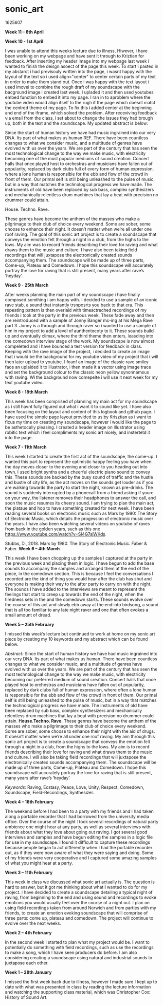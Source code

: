 # sonic_art
1625607

**Week 11 – 8th April**

**Week 10 - 1st April**

I was unable to attend this weeks lecture due to illness, Hiwever, i have been working on my webpage and have sent it through to Kriztian for feedback. After inserting my header image into my webpage last week i wanted to finish the deisgn asoect of the page this week. To start i pasted in my abstarct i had previsouly written into the page, i wasnt happy with the layout of the text so i used align="center" to center certain parts of my text in order to make them stand out. Once i was happy with the text layout i used imovei to combine the rough draft of my soundscape with the bacground image i created last week. I upladed it and then used youtubes embed function to embed it into my page. I ran in to aproblem where the youtube video would align itself to the rugh if the page which doesnt matct the centred theme of my page. To fix this i added center at the beginning and end of the iframe, which solved the problem. After receviving feedback via email from the class, i set about to change the issues they had brough up, both in the text and the soundscape. My updated abstract is below: 
  
Since the start of human history we have had music ingrained into our very DNA. Its part of what makes us human REF. There have been countless changes to what we consider music, and a multitude of genres have evolved with us over the years. We are part of the century that has seen the most technological change to the way we make music, with electricity becoming one of the most popular mediums of sound creation. Concert halls that once played host to orchestras and musicians have fallen out of popularity, replaced by dark clubs full of every form of human expression, where a lone human is responsible for the ebb and flow of the crowd in front of them. Our primal self is still being unleashed to the pulse of music, but in a way that matches the technological progress we have made. The instruments of old have been replaced by sub bass, complex synthesizers and mechanically relentless drum machines that lay a beat with precision no drummer could attain. 

House. Techno. Rave.

These genres have become the anthem of the masses who make a pilgrimage to their club of choice every weekend. Some are sober, some choose to enhance their night. It doesn’t matter when we’re all under one roof raving. The goal of this sonic art project is to create a soundscape that conveys the emotion felt through a night in a club, from the highs to the lows. My aim was to record friends describing their love for raving and what draws them to the music and culture. I have also been taking field recordings that will juxtapose the electronically created sounds accompanying them. The soundscape will be made up of three parts, Come-up, Plateau and Comedown. I hope this soundscape will accurately portray the love for raving that is still present, many years after rave’s ‘heyday’.
 
 
**Week 9 - 25th March**

After weeks planning the main part of my soundscape i have finally composed somthing  i am happy with. I decided to use a sample of an iconic rave stab, a sound that instantly trsnposrts you back to that era. This repeating pattern is then overlaid with timesctreched recordings of my friends i took at the party in the previous week. These fade away and then are reintroduced with a sample of Jonny Banger mc-ing at his Mega Rave part 3. Jonny is a through and through raver so i wanted to use a sample of him in my project to add a level of aunthentocoty to it. These sounds build up and eventually climax, where the third theme then enters, leasding into the comedown interview stage of the work. My soundscape is now almost compeleted and i have bounced a test version for feedback in class. Keeping with the rave image of the project, i decided to create an image that i would be the background for my youtube video of my project that i will then later upload to youtube. I founf an image of the classic rave smiley face an uplaided it to illustrator, i then made it a vector using image trace and set the background colour to the classic neon yellow synonnamous with raving. Wi the background now comepelte i will use it next week for my text youtube video. 

**Week 8 - 18th March**

This week has been comprised of planning my main act for my soundscape as i still havnt fully figured out what i want it to sound like yet. I have also been focusing on the layout and content of this logbook and github page. I have used the simple page layout provided to us by Krisztian as i want to ficus my time on creating my soundscape, however i would like the page to be asthetocally pleasing. I created a header image on Illustrator using robitic text which i feel compliments my sonic art nicely, and instertetd it into the page. 

**Week 7 - 11th March**

This week I started to create the first act of the soundscape, the come-up. I wanted this part to represent the optimistic happy feeling you have when the day moves closer to the evening and closer to you heading out into town. I used bright synths and a cheerful electric piano sound to convey this. These sounds are backed by the busy sound of traffic and the hustle and bustle of city life, as the act moves on the sounds get louder as if you are walking towards the party to start the night, known as pre-drinks. The sound is suddenly interrupted by a phonecall from a friend asking if youre on your way, the listener removes their headphones to answer the call, and soon the music resumes its cheery sound. I am trying to plan the main act, the plataue and hop to have something created for next week. I have been reading several books on electronic music such as Mars by 1980: The Story of Electronic Music, which details the progession of electronic music over the years. I have also been watching several videos on youtube of raves from back in the golden years, such as this one https://www.youtube.com/watch?v=Sl4G7sjWKds.


Stubbs, D., 2018. Mars by 1980: The Story of Electronic Music. Faber & Faber.
**Week 6 – 4th March**

This week I have been chopping up the samples I captured at the party in the previous week and placing them in logic. I have begun to add the base sounds to accompany the samples and arranged them at the end of the piece, in the comedown section. This is because I feel the conversations I recorded are the kind of thing you would hear after the club has shut and everyone is making their way to the after party to carry on with the night. The sounds I have added to the interviews are meant to represent the feelings that start to creep up towards the end of the night, when the tiredness sets in the and the comedown starts. These sounds evolve over the course of this act and slowly ebb away at the end into birdsong, a sound that is all too familiar to any late night raver and one that often evokes a small amount of dread. 

**Week 5 – 25th February**

I missed this week’s lecture but continued to work at home on my sonic art piece by creating my 10 keywords and my abstract which can be found below. 

_Abstract:_
Since the start of human history we have had music ingrained into our very DNA. Its part of what makes us human. There have been countless changes to what we consider music, and a multitude of genres have evolved with us over the years. We are part of the century that has seen the most technological change to the way we make music, with electricity becoming our preferred medium of sound creation. Concert halls that once played host to orchestras and musicians have fallen out of popularity, replaced by dark clubs full of human expression, where often a lone human is responsible for the ebb and flow of the crowd in front of them. Our primal self is still being unleashed to the pulse of music, but in a way that matches the technological progress we have made. The instruments of old have been replaced by sub bass, complex synthesizers and mechanically relentless drum machines that lay a beat with precision no drummer could attain.
                                                 **House.Techno. Rave.** 
These genres have become the anthem of the masses who make a pilgrimage to their club of choice every weekend. Some are sober, some choose to enhance their night with the aid of drugs. It doesn’t matter when we’re all under one roof raving. My aim through this sonic art project is to create a soundscape that conveys the emotion felt through a night in a club, from the highs to the lows. My aim is to record friends describing their love for raving and what draws them to the music and culture. I will also be taking field recordings that will juxtapose the electronically created sounds accompanying them. The soundscape will be made up of three parts, Come-up, Plateau and Comedown. I hope this soundscape will accurately portray the love for raving that is still present, many years after rave’s ‘heyday’. 

_Keywords:_ 
Raving, Ecstasy, Peace, Love, Unity, Respect, Comedown, Soundscape, Field-Recordings, Synthesizer. 

**Week 4 – 18th February**

The weekend before I had been to a party with my friends and I had taken along a portable recorder that I had borrowed from the university media office. Over the course of the night I took several recordings of natural party ambience one might hear at any party, as well as several interviews with friends about what they love about going out raving. I got several good interviews and samples and have begun editing the samples in a logic file for use in my soundscape. I found it difficult to capture these recordings because people began to act differently when I had the portable recorder out, as if they were now aware of what they were saying and doing. Some of my friends were very cooperative and I captured some amazing samples of what you might hear at a party.  

**Week 3 – 11th February**

This week in class we discussed what sonic art actually is. The question is hard to answer, but it got me thinking about what I wanted to do for my project. I have decided to create a soundscape detailing a typical night of raving, from beginning to the end and using sound and recordings to evoke emotions you would usually feel over the course of a night out. I plan on using field recordings taken from around Norwich and from parties with my friends, to create an emotion evoking soundscape that will comprise of three parts: come up, plateau and comedown. The project will continue to evolve over the next weeks. 

**Week 2 – 4th February**

In the second week I started to plan what my project would be. I want to potentially do something with field recordings, such as use the recordings to make a song, which I have seen producers do before. I am also considering creating a soundscape using natural and industrial sounds to juxtapose each other.

**Week 1 – 28th January**

I missed the first week back due to illness, however I made sure I kept up to date with what was presented in class by reading the lecture information and watching the supporting class material, which was Christopher Cox: History of Sound Art.
